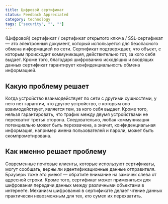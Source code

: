 ```yaml
---
title: Цифровой сертификат
status: Feedback Appreciated
category: technology
tags: ["security", "", ""]
---
```


(Цифровой) сертификат / сертификат открытого ключа / SSL-сертификат — это электронный документ, который используется для безопасного обмена информацией по сети. 
Сертификат подтверждает, что объект, с которым происходит коммуникация, действительно тот, за кого себя выдает.
Кроме того, благодаря шифрованию исходящих и входящих данных сертификат гарантирует конфиденциальность обмена информацией.

## Какую проблему решает

Когда устройство взаимодействует по сети с другими сущностями, у него нет гарантии, что другое устройство, с которым оно взаимодействует, является тем, за кого себя выдает.
Кроме того, нельзя гарантировать, что трафик между двумя устройствами не перехватит третья сторона.
Следовательно, любая коммуникация потенциально может быть перехвачена, а значит, конфиденциальная информация, например имена пользователей и пароли, может быть скомпрометирована. 

## Как именно решает проблему

Современные почтовые клиенты, которые используют сертификаты, могут сообщать, верны ли идентификационные данные отправителя. Браузеры тоже это умеют — обратите внимание на замочек слева от адресной строки.
Кроме того, сертификат может применяться для шифрования передачи данных между различными объектами в интернете.
Механизм шифрования в сертификате делает чтение данных практически невозможным для тех, кто сумел их перехватить.
